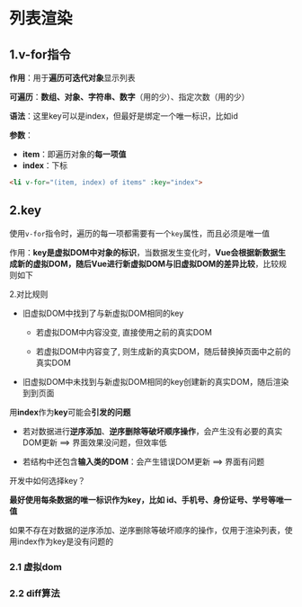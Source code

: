 # 列表渲染

## 1.v-for指令

**作用**：用于**遍历可迭代对象**显示列表

**可遍历**：**数组、对象、字符串、数字**（用的少）、指定次数（用的少）

**语法**：这里key可以是index，但最好是绑定一个唯一标识，比如id

**参数**：

- **item**：即遍历对象的**每一项值**
- **index**：下标

```html
<li v-for="(item, index) of items" :key="index">
```



## 2.key

使用`v-for`指令时，遍历的每一项都需要有一个`key`属性，而且必须是唯一值

作用：**key是虚拟DOM中对象的标识**，当数据发生变化时，**Vue会根据新数据生成新的虚拟DOM，随后Vue进行新虚拟DOM与旧虚拟DOM的差异比较**，比较规则如下

2.对比规则

- 旧虚拟DOM中找到了与新虚拟DOM相同的key

  - 若虚拟DOM中内容没变, 直接使用之前的真实DOM

  - 若虚拟DOM中内容变了, 则生成新的真实DOM，随后替换掉页面中之前的真实DOM

- 旧虚拟DOM中未找到与新虚拟DOM相同的key创建新的真实DOM，随后渲染到到页面



用**index**作为**key**可能会**引发的问题**

- 若对数据进行**逆序添加**、**逆序删除等破坏顺序操作**，会产生没有必要的真实DOM更新 ==> 界面效果没问题，但效率低

- 若结构中还包含**输入类的DOM**：会产生错误DOM更新 ==> 界面有问题

开发中如何选择key？

**最好使用每条数据的唯一标识作为key，比如 id、手机号、身份证号、学号等唯一值**

如果不存在对数据的逆序添加、逆序删除等破坏顺序的操作，仅用于渲染列表，使用index作为key是没有问题的





### 2.1 虚拟dom



### 2.2 diff算法




